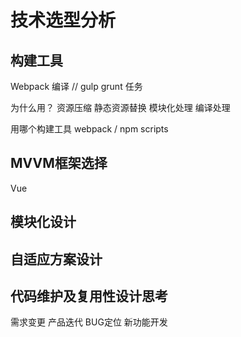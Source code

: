 # 技术选型分析

## 构建工具
Webpack 编译 // gulp grunt 任务

为什么用？
资源压缩 
静态资源替换 
模块化处理 
编译处理

用哪个构建工具
webpack / npm scripts

## MVVM框架选择
Vue

## 模块化设计


## 自适应方案设计

## 代码维护及复用性设计思考
需求变更
产品迭代
BUG定位
新功能开发